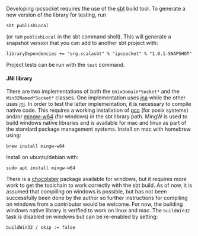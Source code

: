Developing ipcsocket requires the use of the
[sbt](https://www.scala-sbt.org/1.x/docs/index.html) build tool. To generate a
new version of the library for testing, run
```
sbt publishLocal
```
(or run `publishLocal` in the sbt command shell).  This will generate a snapshot
version that you can add to another sbt project with:
```
libraryDependencies += "org.scalasbt" % "ipcsocket" % "1.0.1-SNAPSHOT"
```
Project tests can be run with the `test` command.

#### JNI library

There are two implementations of both the `UnixDomain*Socket*` and the
`Win32Named*Socket*` classes. One implementation uses
[jna](https://en.wikipedia.org/wiki/Java_Native_Access#External_links) while the
other uses [jni](https://en.wikipedia.org/wiki/Java_Native_Interface). In order
to test the latter implementation, it is necessary to compile native code. This
requires a working installation of [gcc](https://gcc.gnu.org) (for posix
systems) and/or [mingw-w64](http://mingw-w64.org/doku.php) (for windows) in the
sbt library path. MingW is used to build windows native libraries and is
available for mac and linux as part of the standard package management systems.
Install on mac with homebrew using:
```
brew install mingw-w64
```
Install on ubuntu/debian with:
```
sudo apt install mingw-w64
```
There is a [chocolatey](https://chocolatey.org) package available for windows,
but it requires more work to get the toolchain to work correctly with the sbt
build. As of now, it is assumed that compiling on windows is possible, but has
not been successfully been done by the author so further instructions for
compiling on windows from a contributor would be welcome. For now, the building
windows native library is verified to work on linux and mac. The
`buildWin32` task is disabled on windows but can be re-enabled by setting:
```
buildWin32 / skip := false
```
